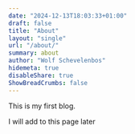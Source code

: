 ```yaml
---
date: "2024-12-13T18:03:33+01:00"
draft: false
title: "About"
layout: "single"
url: "/about/"
summary: about
author: "Wolf Schevelenbos"
hidemeta: true
disableShare: true
ShowBreadCrumbs: false
---
```


This is my first blog.

I will add to this page later
